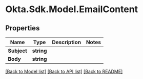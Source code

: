 # Okta.Sdk.Model.EmailContent
## Properties

Name | Type | Description | Notes
------------ | ------------- | ------------- | -------------
**Subject** | **string** |  | 
**Body** | **string** |  | 

[[Back to Model list]](../README.md#documentation-for-models) [[Back to API list]](../README.md#documentation-for-api-endpoints) [[Back to README]](../README.md)

